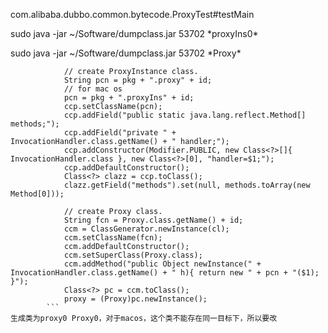 


com.alibaba.dubbo.common.bytecode.ProxyTest#testMain

sudo java -jar ~/Software/dumpclass.jar 53702 \*proxyIns0\*

sudo java -jar ~/Software/dumpclass.jar 53702 \*Proxy\*

```
			// create ProxyInstance class.
			String pcn = pkg + ".proxy" + id;
			// for mac os
			pcn = pkg + ".proxyIns" + id;
			ccp.setClassName(pcn);
			ccp.addField("public static java.lang.reflect.Method[] methods;");
			ccp.addField("private " + InvocationHandler.class.getName() + " handler;");
			ccp.addConstructor(Modifier.PUBLIC, new Class<?>[]{ InvocationHandler.class }, new Class<?>[0], "handler=$1;");
            ccp.addDefaultConstructor();
			Class<?> clazz = ccp.toClass();
			clazz.getField("methods").set(null, methods.toArray(new Method[0]));

			// create Proxy class.
			String fcn = Proxy.class.getName() + id;
			ccm = ClassGenerator.newInstance(cl);
			ccm.setClassName(fcn);
			ccm.addDefaultConstructor();
			ccm.setSuperClass(Proxy.class);
			ccm.addMethod("public Object newInstance(" + InvocationHandler.class.getName() + " h){ return new " + pcn + "($1); }");
			Class<?> pc = ccm.toClass();
			proxy = (Proxy)pc.newInstance();
		```
生成类为proxy0 Proxy0，对于macos，这个类不能存在同一目标下，所以要改

